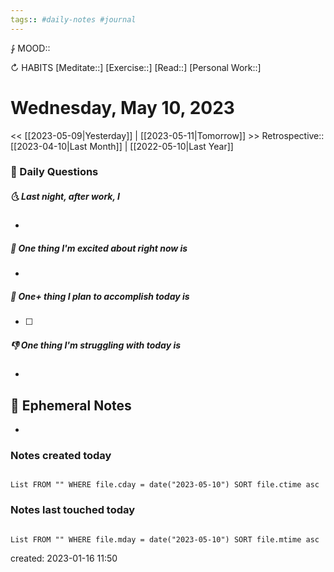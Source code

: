 ```yaml
---
tags:: #daily-notes #journal
---
```


⨑ MOOD::

↻ HABITS
[Meditate::]
[Exercise::]
[Read::]
[Personal Work::]

# Wednesday, May 10, 2023

<< [[2023-05-09|Yesterday]] | [[2023-05-11|Tomorrow]] >>
Retrospective:: [[2023-04-10|Last Month]] | [[2022-05-10|Last Year]]

### 📅 Daily Questions

##### 🌜 Last night, after work, I

-

##### 🙌 One thing I'm excited about right now is

-

##### 🚀 One+ thing I plan to accomplish today is

- [ ]

##### 👎 One thing I'm struggling with today is

-

## 📝 Ephemeral Notes

- 

### Notes created today

```dataview

List FROM "" WHERE file.cday = date("2023-05-10") SORT file.ctime asc

```

### Notes last touched today

```dataview

List FROM "" WHERE file.mday = date("2023-05-10") SORT file.mtime asc

```

created: 2023-01-16 11:50
